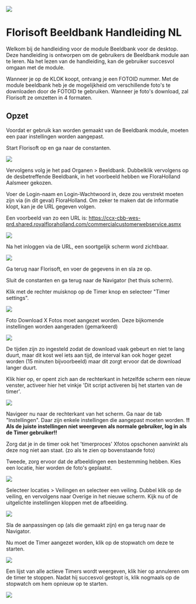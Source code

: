 <img src="../../fslogo.png"/>

# Florisoft Beeldbank Handleiding NL


Welkom bij de handleiding voor de module Beeldbank voor de desktop. Deze handleiding is ontworpen om de gebruikers de Beeldbank module aan te leren. Na het lezen van de handleiding, kan de gebruiker succesvol omgaan met de module.

Wanneer je op de KLOK koopt, ontvang je een FOTOID nummer.
Met de module beeldbank heb je de mogelijkheid om verschillende foto's te downloaden door de FOTOID te gebruiken. Wanneer je foto's download, zal Florisoft ze omzetten in 4 formaten.

## Opzet
Voordat er gebruik kan worden gemaakt van de Beeldbank module, moeten een paar instellingen worden aangepast.

Start Florisoft op en ga naar de constanten.

<img src=".Beeldbank_Handleiding_NL/media/image2.png" />

Vervolgens volg je het pad Organen > Beeldbank. Dubbelklik vervolgens op de desbetreffende Beeldbank, in het voorbeeld hebben we FloraHolland Aalsmeer gekozen.

Voer de Login-naam en Login-Wachtwoord in, deze zou verstrekt moeten zijn via (in dit geval) FloraHolland. Om zeker te maken dat de informatie klopt, kan je de URL gegeven volgen.

Een voorbeeld van zo een URL is: https://ccx-cbb-wes-prd.shared.royalfloraholland.com/commercialcustomerwebservice.asmx 


<img src=".Beeldbank_Handleiding_NL/media/image3.png"/>



Na het inloggen via de URL, een soortgelijk scherm word zichtbaar.

<img src=".Beeldbank_Handleiding_NL/media/image4.png"/>

Ga terug naar Florisoft, en voer de gegevens in en sla ze op.

Sluit de constanten en ga terug naar de Navigator (het thuis scherm).

Klik met de rechter muisknop op de Timer knop en selecteer "Timer settings".

<img src=".Beeldbank_Handleiding_NL/media/image5.png"/>


Foto Download X Fotos moet aangezet worden. Deze bijkomende instellingen worden aangeraden (gemarkeerd)

<img src=".Beeldbank_Handleiding_NL/media/image15.png"/>

De tijden zijn zo ingesteld zodat de download vaak gebeurt en niet te lang duurt, maar dit kost wel iets aan tijd, de interval kan ook hoger gezet worden (15 minuten bijvoorbeeld) maar dit zorgt ervoor dat de download langer duurt.

Klik hier op, er opent zich aan de rechterkant in hetzelfde scherm een nieuw venster, activeer hier het vinkje 'Dit script activeren bij het starten van de timer'.




<img src=".Beeldbank_Handleiding_NL/media/image6.png"/>

Navigeer nu naar de rechterkant van het scherm. Ga naar de tab "Instellingen". Daar zijn enkele instellingen die aangepast moeten worden. **!! Als de juiste instellingen niet weergeven als normale gebruiker, log in als de Timer gebruiker!!**

Zorg dat je in de timer ook het 'timerproces' Xfotos opschonen aanvinkt als deze nog niet aan staat. (zo als te zien op bovenstaande foto)

Tweede, zorg ervoor dat de afbeeldingen een bestemming hebben. Kies een locatie, hier worden de foto's geplaatst.

<img src=".Beeldbank_Handleiding_NL/media/image8.png"/>

Selecteer locaties > Veilingen en selecteer een veiling. Dubbel klik op de veiling, en vervolgens naar Overige in het nieuwe scherm. Kijk nu of de uitgelichte instellingen kloppen met de afbeelding.

<img src=".Beeldbank_Handleiding_NL/media/image11.png"/>

Sla de aanpassingen op (als die gemaakt zijn) en ga terug naar de Navigator.

Nu moet de Timer aangezet worden, klik op de stopwatch om deze te starten.

<img src=".Beeldbank_Handleiding_NL/media/image12.png"/>

Een lijst van alle actieve Timers wordt weergeven, klik hier op annuleren om de timer te stoppen. Nadat hij succesvol gestopt is, klik nogmaals op de stopwatch om hem opnieuw op te starten.

<img src=".Beeldbank_Handleiding_NL/media/image13.png"/>
